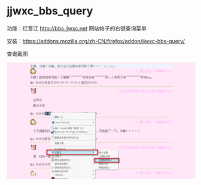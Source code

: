 jjwxc_bbs_query
===============

功能：红晋江 http://bbs.jjwxc.net 网站帖子的右键查询菜单

安装：https://addons.mozilla.org/zh-CN/firefox/addon/jjwxc-bbs-query/

查询截图

![jjwxc_bbs_query.png](jjwxc_bbs_query.png)
